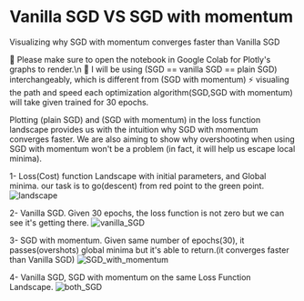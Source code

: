 # Vanilla SGD VS SGD with momentum

Visualizing why SGD with momentum converges faster than Vanilla SGD

🛑 Please make sure to open the notebook in Google Colab for Plotly's graphs to render.\n
🛑 I will be using (SGD == vanilla SGD == plain SGD) interchangeably, which is different from (SGD with momentum)
⚡ visualing the path and speed each optimization algorithm(SGD,SGD with momentum) will take given trained for 30 epochs.

Plotting (plain SGD) and (SGD with momentum) in the loss function landscape provides us with the intuition why SGD with momentum converges faster.
We are also aiming to show why overshooting when using SGD with momentum won't be a problem (in fact, it will help us escape local minima).



1- Loss(Cost) function Landscape with initial parameters, and Global minima. 
our task is to go(descent) from red point to the green point. 
![landscape](https://github.com/Hawar-Dzaee/SGD-with-momentum/assets/96496172/875c98fe-29d7-4936-88d7-be1b56722596)


2- Vanilla SGD. 
Given 30 epochs, the loss function is not zero but we can see it's getting there. 
![vanilla_SGD](https://github.com/Hawar-Dzaee/SGD-with-momentum/assets/96496172/27f6d87d-aab7-43fa-a831-8e4018eaffa9)


3- SGD with momentum. 
Given same number of epochs(30), it passes(overshots) global minima but it's able to return.(it converges faster than Vanilla SGD)
![SGD_with_momentum](https://github.com/Hawar-Dzaee/SGD-with-momentum/assets/96496172/91ebac4c-d8e1-4097-91ea-269e42bd2479)


4- Vanilla SGD, SGD with momentum on the same Loss Function Landscape.
![both_SGD](https://github.com/Hawar-Dzaee/SGD-with-momentum/assets/96496172/c64c3c43-513a-4445-923d-b8fb3708a864)

